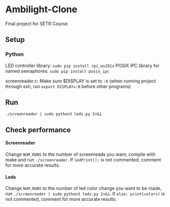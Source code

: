 # Ambilight-Clone
Final project for SETR Course

## Setup
### Python
LED controller library: `sudo pip install rpi_ws281x`
POSIX IPC library for named semaphores: `sudo pip install posix_ipc`

screenreader.c:
Make sure $DISPLAY is set to `:0` (when running project through ssh, run `export DISPLAY=:0` before other programs)

## Run 
`./screenreader | sudo python3 leds.py 2>&1`

## Check performance

#### Screenreader
Change `NUM_RUNS` to the number of screenreads you want, compile with make and run `./screenreader`.
If `ledPrint();` is not commented, comment for more accurate results.

#### Leds
Change `NUM_RUNS` to the number of led color change you want to be made, run `./screenreader | sudo python3 leds.py 2>&1`.
If `else: print(colors)` is not commented, comment for more accurate results.


